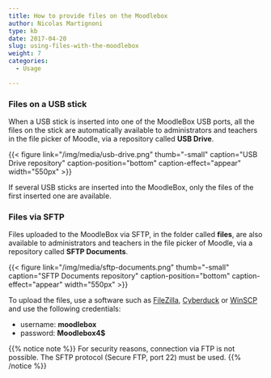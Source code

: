 ```yaml
---
title: How to provide files on the Moodlebox
author: Nicolas Martignoni
type: kb
date: 2017-04-20
slug: using-files-with-the-moodlebox
weight: 7
categories:
  - Usage

---
```

### Files on a USB stick

When a USB stick is inserted into one of the MoodleBox USB ports, all the files on the stick are automatically available to administrators and teachers in the file picker of Moodle, via a repository called __USB Drive__.

{{< figure link="/img/media/usb-drive.png" thumb="-small" caption="USB Drive repository" caption-position="bottom" caption-effect="appear" width="550px" >}}

If several USB sticks are inserted into the MoodleBox, only the files of the first inserted one are available.

### Files via SFTP

Files uploaded to the MoodleBox via SFTP, in the folder called __files__, are also available to administrators and teachers in the file picker of Moodle, via a repository called __SFTP Documents__.

{{< figure link="/img/media/sftp-documents.png" thumb="-small" caption="SFTP Documents repository" caption-position="bottom" caption-effect="appear" width="550px" >}}

To upload the files, use a software such as [FileZilla][1], [Cyberduck][2] or [WinSCP][3] and use the following credentials:

  * username: __moodlebox__
  * password: __Moodlebox4$__

{{% notice note %}}
For security reasons, connection via FTP is not possible. The SFTP protocol (Secure FTP, port 22) must be used.
{{% /notice %}}

 [1]: https://filezilla-project.org/
 [2]: https://cyberduck.io/
 [3]: http://winscp.net/
